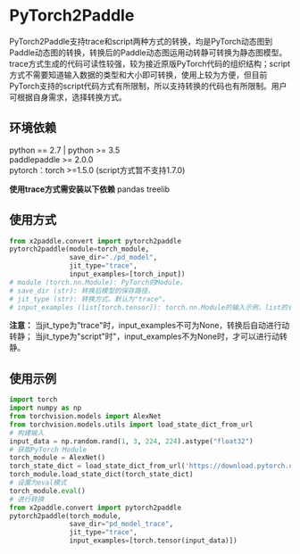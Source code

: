 # PyTorch2Paddle

PyTorch2Paddle支持trace和script两种方式的转换，均是PyTorch动态图到Paddle动态图的转换，转换后的Paddle动态图运用动转静可转换为静态图模型。trace方式生成的代码可读性较强，较为接近原版PyTorch代码的组织结构；script方式不需要知道输入数据的类型和大小即可转换，使用上较为方便，但目前PyTorch支持的script代码方式有所限制，所以支持转换的代码也有所限制。用户可根据自身需求，选择转换方式。

## 环境依赖

python == 2.7 | python >= 3.5  
paddlepaddle >= 2.0.0  
pytorch：torch >=1.5.0 (script方式暂不支持1.7.0)

**使用trace方式需安装以下依赖**
pandas
treelib

## 使用方式

``` python
from x2paddle.convert import pytorch2paddle
pytorch2paddle(module=torch_module,
               save_dir="./pd_model",
               jit_type="trace",
               input_examples=[torch_input])
# module (torch.nn.Module): PyTorch的Module。
# save_dir (str): 转换后模型的保存路径。
# jit_type (str): 转换方式。默认为"trace"。
# input_examples (list[torch.tensor]): torch.nn.Module的输入示例，list的长度必须与输入的长度一致。默认为None。
```

**注意：** 当jit_type为"trace"时，input_examples不可为None，转换后自动进行动转静；
          当jit_type为"script"时"，input_examples不为None时，才可以进行动转静。

## 使用示例

``` python
import torch
import numpy as np
from torchvision.models import AlexNet
from torchvision.models.utils import load_state_dict_from_url
# 构建输入
input_data = np.random.rand(1, 3, 224, 224).astype("float32")
# 获取PyTorch Module
torch_module = AlexNet()
torch_state_dict = load_state_dict_from_url('https://download.pytorch.org/models/alexnet-owt-4df8aa71.pth')
torch_module.load_state_dict(torch_state_dict)
# 设置为eval模式
torch_module.eval()
# 进行转换
from x2paddle.convert import pytorch2paddle
pytorch2paddle(torch_module,
               save_dir="pd_model_trace",
               jit_type="trace",
               input_examples=[torch.tensor(input_data)])
```
